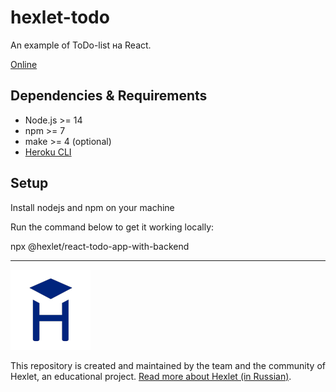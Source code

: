 # hexlet-todo

An example of ToDo-list на React.

[Online](https://react-todo-app-with-backend.herokuapp.com/)

## Dependencies & Requirements

- Node.js >= 14
- npm >= 7
- make >= 4 (optional)
- [Heroku CLI](https://devcenter.heroku.com/articles/heroku-cli)

## Setup

Install nodejs and npm on your machine

Run the command below to get it working locally:

npx @hexlet/react-todo-app-with-backend

---

[![Hexlet Ltd. logo](https://raw.githubusercontent.com/Hexlet/assets/master/images/hexlet_logo128.png)](https://ru.hexlet.io/pages/about?utm_source=github&utm_medium=link&utm_campaign=exercises-javascript)

This repository is created and maintained by the team and the community of Hexlet, an educational project. [Read more about Hexlet (in Russian)](https://ru.hexlet.io/pages/about?utm_source=github&utm_medium=link&utm_campaign=exercises-javascript).
